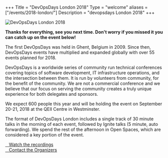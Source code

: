 +++
Title = "DevOpsDays London 2018"
Type = "welcome"
aliases = ["/events/2018-london/"]
Description = "devopsdays London 2018"
+++
<div class="row">
  <div class="col-md-4">
    <img alt="DevOpsDays London 2018" src="/events/2018-london/logo.png" class="img-fluid">
  </div>

  <div class="col-md-7">
    <p><b>Thanks for everything, see you next time. Don't worry if you missed it you can catch up on the event below!</b></p>
    <p>The first DevOpsDays was held in Ghent, Belgium in 2009. Since then, DevOpsDays events have multiplied and expanded globally with over 55 events planned for 2018.</p>
    <p>DevOpsDays is a worldwide series of community run technical conferences covering topics of software development, IT infrastructure operations, and the intersection between them. It is run by volunteers from community, for the benefit of the community.
      We are not a commercial conference and we believe that our focus on serving the community creates a truly unique experience for both delegates and sponsors.
    </p>
    <p>We expect 600 people this year and will be holding the event on September 20-21, 2018 at the QEII Centre in Westminster.</p>
    <p>The format of DevOpsDays London includes a single track of 30 minute talks in the morning of each event, followed by Ignite talks (5 minute, auto forwarding). We spend the rest of the afternoon in Open Spaces, which are considered a key portion
      of the event.
    </p>
    <div class="d-flex flex-row">
      <div class="col-md-12">
        <div class="p-2">
          <a class="btn btn-secondary btn-block" href="https://www.youtube.com/watch?v=AbKhi8J3Kh8&list=PLuEbc43fHqLg3WvWvcPpzcI7PVAkuJvWm"> <i class="fa fa-video-camera fa-lg"></i>&nbsp;&nbsp;&nbsp;Watch the recordings</a>
        </div>
        <div class="p-2">
          <a class="btn btn-secondary btn-block" href="/events/2018-london/contact"> <i class="fa fa-envelope-o fa-lg"></i>&nbsp;&nbsp;&nbsp;Contact the Organizers</a>
        </div>
      </div>
    </div>
  </div>
</div>

